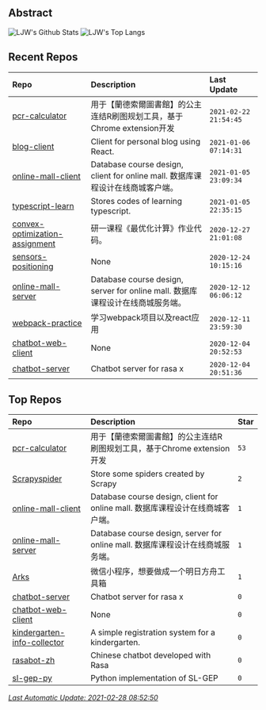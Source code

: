## Abstract
![LJW's Github Stats](https://github-readme-stats.vercel.app/api?username=LeeJiangWei&show_icons=true&hide_border=true)
![LJW's Top Langs](https://github-readme-stats.vercel.app/api/top-langs/?username=LeeJiangWei&layout=compact&hide_border=true)

## Recent Repos
|Repo|Description|Last Update|
|:--|:--|:--|
|[pcr-calculator](https://github.com/LeeJiangWei/pcr-calculator)|用于【蘭德索爾圖書館】的公主连结R刷图规划工具，基于Chrome extension开发|`2021-02-22 21:54:45`|
|[blog-client](https://github.com/LeeJiangWei/blog-client)|Client for personal blog using React.|`2021-01-06 07:14:31`|
|[online-mall-client](https://github.com/LeeJiangWei/online-mall-client)|Database course design, client for online mall. 数据库课程设计在线商城客户端。|`2021-01-05 23:09:34`|
|[typescript-learn](https://github.com/LeeJiangWei/typescript-learn)|Stores codes of learning typescript.|`2021-01-05 22:35:15`|
|[convex-optimization-assignment](https://github.com/LeeJiangWei/convex-optimization-assignment)|研一课程《最优化计算》作业代码。|`2020-12-27 21:01:08`|
|[sensors-positioning](https://github.com/LeeJiangWei/sensors-positioning)|None|`2020-12-24 10:15:16`|
|[online-mall-server](https://github.com/LeeJiangWei/online-mall-server)|Database course design, server for online mall.  数据库课程设计在线商城服务端。|`2020-12-12 06:06:12`|
|[webpack-practice](https://github.com/LeeJiangWei/webpack-practice)|学习webpack项目以及react应用|`2020-12-11 23:59:30`|
|[chatbot-web-client](https://github.com/LeeJiangWei/chatbot-web-client)|None|`2020-12-04 20:52:53`|
|[chatbot-server](https://github.com/LeeJiangWei/chatbot-server)|Chatbot server for rasa x|`2020-12-04 20:51:36`|

## Top Repos
|Repo|Description|Star|
|:--|:--|:--|
|[pcr-calculator](https://github.com/LeeJiangWei/pcr-calculator)|用于【蘭德索爾圖書館】的公主连结R刷图规划工具，基于Chrome extension开发|`53`|
|[Scrapyspider](https://github.com/LeeJiangWei/Scrapyspider)|Store some spiders created by Scrapy|`2`|
|[online-mall-client](https://github.com/LeeJiangWei/online-mall-client)|Database course design, client for online mall. 数据库课程设计在线商城客户端。|`1`|
|[online-mall-server](https://github.com/LeeJiangWei/online-mall-server)|Database course design, server for online mall.  数据库课程设计在线商城服务端。|`1`|
|[Arks](https://github.com/LeeJiangWei/Arks)|微信小程序，想要做成一个明日方舟工具箱|`1`|
|[chatbot-server](https://github.com/LeeJiangWei/chatbot-server)|Chatbot server for rasa x|`0`|
|[chatbot-web-client](https://github.com/LeeJiangWei/chatbot-web-client)|None|`0`|
|[kindergarten-info-collector](https://github.com/LeeJiangWei/kindergarten-info-collector)|A simple registration system for a kindergarten.|`0`|
|[rasabot-zh](https://github.com/LeeJiangWei/rasabot-zh)|Chinese chatbot developed with Rasa|`0`|
|[sl-gep-py](https://github.com/LeeJiangWei/sl-gep-py)|Python implementation of SL-GEP|`0`|



*[Last Automatic Update: 2021-02-28 08:52:50](https://github.com/songquanpeng/songquanpeng/blob/master/help.md)*
